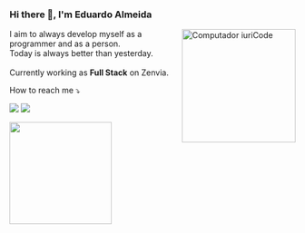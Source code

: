 ### Hi there 👋, I'm Eduardo Almeida

<img src="https://raw.githubusercontent.com/MicaelliMedeiros/micaellimedeiros/master/image/computer-illustration.png" min-width="200px" max-width="200px" width="200px" align="right" alt="Computador iuriCode">

<p align="left"> 
  I aim to always develop myself as a programmer and as a person.<br> 
  Today is always better than yesterday. <br><br>
  Currently working as <strong>Full Stack</strong> on Zenvia.<br>
</p>

<p align="left">
  How to reach me ⤵
</p>

<p align="left">
  <a href="https://www.linkedin.com/in/eduardo-florencio/" alt="Linkedin">
  <img src="https://img.shields.io/badge/-Linkedin-0e76a8?style=flat-square&logo=Linkedin&logoColor=white&link=LINK-DO-SEU-LINKEDIN" /></a>
  <a href="mailto:eduardo.almeida.job@gmail.com" alt="GMail">
    <img src="https://img.shields.io/badge/-Gmail-c14438?style=flat-square&logo=Gmail&logoColor=white" />
  </a>
</p>  

<p align="left">
  <div>
    <a href="https://github.com/JoKenPo">
<!--     <img height="180em" src="https://github-readme-stats.vercel.app/api?username=JoKenPo&show_icons=true&theme=tokyonight&include_all_commits=true&count_private=true"/> -->
    <img height="180em" src="https://github-readme-stats.vercel.app/api/top-langs/?username=JoKenPo&layout=compact&langs_count=7&theme=tokyonight"/>
  </div>
</p>


<!--
**JoKenPo/JoKenPo** is a ✨ _special_ ✨ repository because its `README.md` (this file) appears on your GitHub profile.

Here are some ideas to get you started:

- 🔭 I’m currently working on ...
- 🌱 I’m currently learning ...
- 👯 I’m looking to collaborate on ...
- 🤔 I’m looking for help with ...
- 💬 Ask me about ...
- 📫 How to reach me: ...
- 😄 Pronouns: ...
- ⚡ Fun fact: ...
-->
